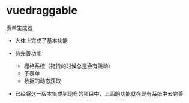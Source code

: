 # vuedraggable
表单生成器

- 大体上完成了基本功能


- 待完善功能
  - 栅格系统（拖拽的时候总是会有跳动）
  - 子表单
  - 数据的动态获取
  
- 已经将这一版本集成到现有的项目中，上面的功能就在现有系统中去完善
